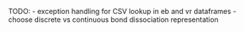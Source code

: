 TODO:
    - exception handling for CSV lookup in eb and vr dataframes
    - choose discrete vs continuous bond dissociation representation
    